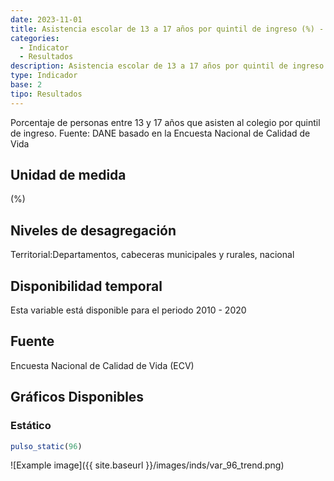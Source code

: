 ```yaml
---
date: 2023-11-01
title: Asistencia escolar de 13 a 17 años por quintil de ingreso (%) - quintil 4( zona )
categories:
  - Indicator
  - Resultados
description: Asistencia escolar de 13 a 17 años por quintil de ingreso (%) - quintil 4
type: Indicador
base: 2
tipo: Resultados
--- 
```


Porcentaje de personas entre 13 y 17 años que asisten al colegio por quintil de ingreso.
Fuente: DANE basado en la Encuesta Nacional de Calidad de Vida

## Unidad de medida
(%)

## Niveles de desagregación
Territorial:Departamentos, cabeceras municipales y rurales, nacional

## Disponibilidad temporal
Esta variable está disponible para el periodo 2010 - 2020

## Fuente
Encuesta Nacional de Calidad de Vida (ECV)

## Gráficos Disponibles

### Estático

``` R
pulso_static(96)
```

![Example image]({{ site.baseurl }}/images/inds/var_96_trend.png)